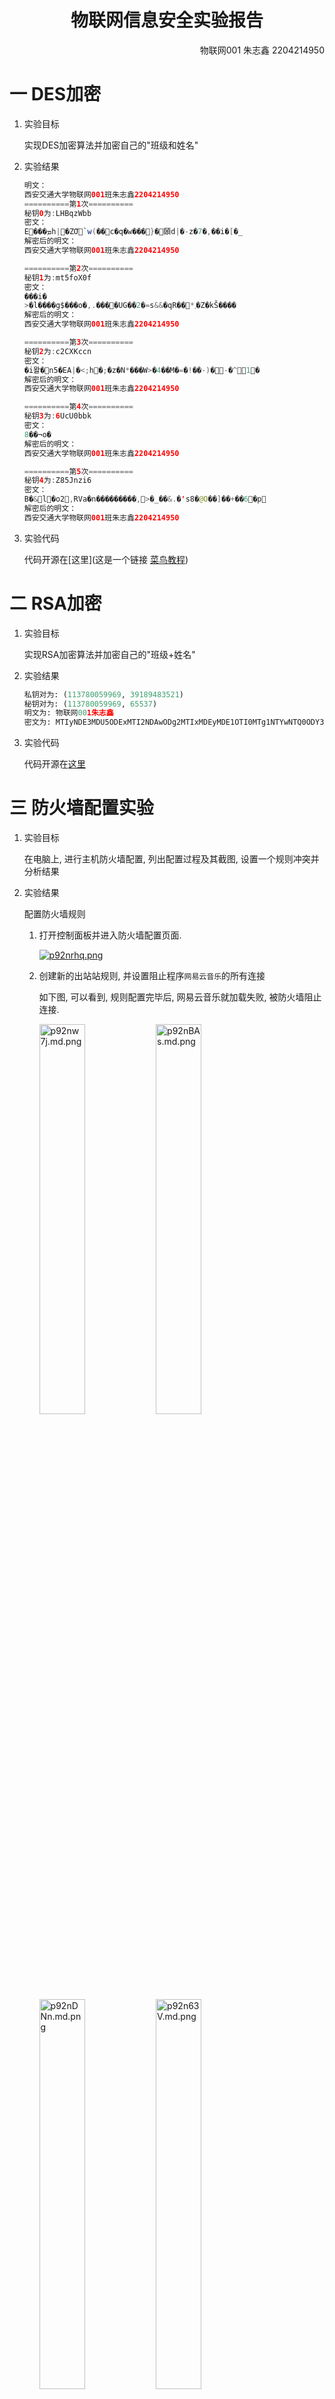 <div>
<h1 align=center>
物联网信息安全实验报告
</h1>
<div align=right>
物联网001 朱志鑫 2204214950
</div>
</div>

# 一 DES加密

1. 实验目标
   
   实现DES加密算法并加密自己的"班级和姓名"

2. 实验结果
   
   ```java
   明文： 
   西安交通大学物联网001班朱志鑫2204214950
   ==========第1次==========
   秘钥0为:LHBqzWbb
   密文：
   E���ܡh|�ZƠ`w(��c�q�w���}�頣d|�-z�7�,��i�[�_
   解密后的明文：
   西安交通大学物联网001班朱志鑫2204214950
   
   ==========第2次==========
   秘钥1为:mt5foX0f
   密文：
   ���i�
   >�l����g$���o�,.����UG��2�=s&&�qR��*܂�Z�kŠ����
   解密后的明文：
   西安交通大学物联网001班朱志鑫2204214950
   
   ==========第3次==========
   秘钥2为:c2CXKccn
   密文：
   �i뫌�n5�EA|�<;h�;�z�N*���W>�4��M�=�!��-)�-�^1�
   解密后的明文：
   西安交通大学物联网001班朱志鑫2204214950
   
   ==========第4次==========
   秘钥3为:6UcU0bbk
   密文：
   8��¬o�
   解密后的明文：
   西安交通大学物联网001班朱志鑫2204214950
   
   ==========第5次==========
   秘钥4为:Z85Jnzi6
   密文：
   B�&l�o2,RVa�n���������,>�_��&.�'s8�@O��]��+��6�p
   解密后的明文：
   西安交通大学物联网001班朱志鑫2204214950
   ```

3. 实验代码
   
   代码开源在[这里](这是一个链接 [菜鸟教程](https://www.runoob.com))

# 二  RSA加密

1. 实验目标
   
   实现RSA加密算法并加密自己的"班级+姓名"

2. 实验结果
   
   ```python
   私钥对为: (113780059969, 39189483521)
   秘钥对为: (113780059969, 65537)
   明文为: 物联网001朱志鑫
   密文为: MTIyNDE3MDU5ODExMTI2NDAwODg2MTIxMDEyMDE1OTI0MTg1NTYwNTQ0ODY3NDU1NjA1NDQ4Njc0MjYyODg5NTg1MzE4MDg0MTYzNjM0MzIxNzQ2MjEyMjM2MTEzMjY2MjM1MjY3
   ```

3. 实验代码
   
   代码开源在[这里](https://github.com/coder-Zzx/InfoSec_IOT/blob/main/RSA_py/RSA.py)

# 三 防火墙配置实验

1. 实验目标
   
   在电脑上, 进行主机防火墙配置, 列出配置过程及其截图, 设置一个规则冲突并分析结果

2. 实验结果
   
   配置防火墙规则
   
   1. 打开控制面板并进入防火墙配置页面.
      
      <div>
      <a href="https://imgse.com/i/p92nrhq"><img src="https://s1.ax1x.com/2023/05/15/p92nrhq.png" alt="p92nrhq.png" border="0" /></a>
      </div>
   
   2. 创建新的出站站规则, 并设置阻止程序`网易云音乐`的所有连接
      
      如下图, 可以看到, 规则配置完毕后, 网易云音乐就加载失败, 被防火墙阻止连接.
      
      <div>
      <a href="https://imgse.com/i/p92nw7j"><img height=40% width=40% src="https://s1.ax1x.com/2023/05/15/p92nw7j.md.png" alt="p92nw7j.md.png" border="0"></a>
      <a href="https://imgse.com/i/p92nBAs"><img height=40% width=40% src="https://s1.ax1x.com/2023/05/15/p92nBAs.md.png" alt="p92nBAs.md.png" border="0"></a>
      <a href="https://imgse.com/i/p92nDNn"><img height=40% width=40% src="https://s1.ax1x.com/2023/05/15/p92nDNn.md.png" alt="p92nDNn.md.png" border="0"></a>
      <a href="https://imgse.com/i/p92n63V"><img height=40% width=40% src="https://s1.ax1x.com/2023/05/15/p92n63V.md.png" alt="p92n63V.md.png" border="0"></a>
      <a href="https://imgse.com/i/p92nccT"><img height=40% width=40% src="https://s1.ax1x.com/2023/05/15/p92nccT.md.png" alt="p92nccT.md.png" border="0"></a>
      <a href="https://imgse.com/i/p92ngjU"><img height=40% width=40% src="https://s1.ax1x.com/2023/05/15/p92ngjU.md.png" alt="p92ngjU.md.png" border="0"></a>
      </div>
   
   设置规则冲突
   
   1. 设置两条规则, 分别是允许ip为10.173.222.182的主机ping本机, 与禁止ip为10.173.222.182的主机ping本机.
   
   2. 这两条规则存在冲突, 当该主机ping本机时, 防火墙无法判断是允许还是禁止, 最终会拒绝该连接.
      
      <div>
      <a href="https://imgse.com/i/p92KMFA"><img height=40% width=40% src="https://s1.ax1x.com/2023/05/15/p92KMFA.jpg" alt="p92KMFA.jpg" border="0" /></a>
      <a href="https://imgse.com/i/p92KEQK"><img height=50% width=50% src="https://s1.ax1x.com/2023/05/15/p92KEQK.jpg" alt="p92KEQK.jpg" border="0" /></a>
      </div>

# 四 k-匿名算法

1. 实验目标
   
   采用k-匿名技术实现数据库隐私保护算法

2. 实验结果
   
   ![截图1](E:\学习资料\大三\物联网信息安全\QQ截图20230514194423.png)
   
   ```python
   泛化总运行时长为:
   721.0785667896271
   total_loss=1257.8116317702634
   total_loss_2=1507.0000000000043
   precision_1=0.8203126240328196
   precision_2=0.784714285714285
   ```

3. 实验代码
   
   代码开源在[这里](https://github.com/coder-Zzx/InfoSec_IOT/blob/main/K-Anonymity-master/src/K_LUO_multi_thread.py)
